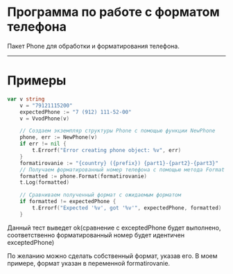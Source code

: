 # Программа по работе с форматом телефона

Пакет Phone для обработки и форматирования телефона.

---
 # Примеры

```go
var v string
	v = "79121115200"
	expectedPhone := "7 (912) 111-52-00"
	v = VvodPhone(v)

	// Создаем экземпляр структуры Phone с помощью функции NewPhone
	phone, err := NewPhone(v)
	if err != nil {
		t.Errorf("Error creating phone object: %v", err)
	}
	formatirovanie := "{country} ({prefix}) {part1}-{part2}-{part3}"
	// Получаем форматированный номер телефона с помощью метода Format
	formatted := phone.Format(formatirovanie)
	t.Log(formatted)

	// Сравниваем полученный формат с ожидаемым форматом
	if formatted != expectedPhone {
		t.Errorf("Expected '%v', got '%v'", expectedPhone, formatted)
	}
```
Данный тест выведет ok(сравнение с exceptedPhone будет выполнено, соответственно форматированный номер будет идентичен exceptedPhone)

По желанию можно сделать собственный формат, указав его. В моем примере, формат указан в переменной formatirovanie.
